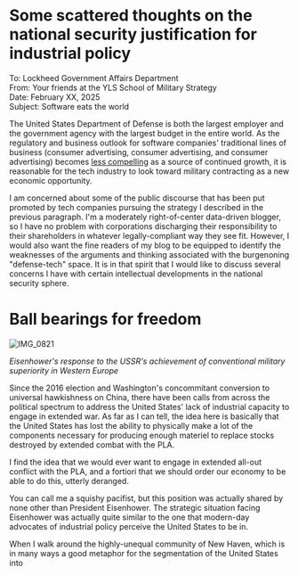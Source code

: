 # Some scattered thoughts on the national security justification for industrial policy

To: Lockheed Government Affairs Department\
From: Your friends at the YLS School of Military Strategy\
Date: February XX, 2025\
Subject: Software eats the world


The United States Department of Defense is both the largest employer and the government agency with the largest budget in the entire world. As the regulatory and business outlook for software companies' traditional lines of business (consumer advertising, consumer advertising, and consumer advertising) becomes [less compelling](https://www.google.com/search?q=bigtech+stock+down&oq=bigtech+stock+down&gs_lcrp=EgZjaHJvbWUyBggAEEUYOTIICAEQABgWGB4yCAgCEAAYFhgeMg0IAxAAGIYDGIAEGIoFMg0IBBAAGIYDGIAEGIoFMg0IBRAAGIYDGIAEGIoFMgoIBhAAGIAEGKIEMgoIBxAAGIAEGKIEMgoICBAAGIAEGKIE0gEIMjUwNGowajmoAgCwAgE&sourceid=chrome&ie=UTF-8) as a source of continued growth, it is reasonable for the tech industry to look toward military contracting as a new economic opportunity.

I am concerned about some of the public discourse that has been put promoted by tech companies pursuing the strategy I described in the previous paragraph. I'm a moderately right-of-center data-driven blogger, so I have no problem with corporations discharging their responsibility to their shareholders in whatever legally-compliant way they see fit. However, I would also want the fine readers of my blog to be equipped to identify the weaknesses of the arguments and thinking associated with the burgenoning "defense-tech" space. It is in that spirit that I would like to discuss several concerns I have with certain intellectual developments in the national security sphere.

# Ball bearings for freedom

![IMG_0821](https://github.com/user-attachments/assets/902d367a-535c-4b7f-91f3-8e00b1dff086)

*Eisenhower's response to the USSR's achievement of conventional military superiority in Western Europe*

Since the 2016 election and Washington's concommitant conversion to universal hawkishness on China, there have been calls from across the political spectrum to address the United States' lack of industrial capacity to engage in extended war. As far as I can tell, the idea here is basically that the United States has lost the ability to physically make a lot of the components necessary for producing enough materiel to replace stocks destroyed by extended combat with the PLA.

I find the idea that we would ever want to engage in extended all-out conflict with the PLA, and a fortiori that we should order our economy to be able to do this, utterly deranged. 

You can call me a squishy pacifist, but this position was actually shared by none other than President Eisenhower. The strategic situation facing Eisenhower was actually quite similar to the one that modern-day advocates of industrial policy perceive the United States to be in.

When I walk around the highly-unequal community of New Haven, which is in many ways a good metaphor for the segmentation of the United States into 
